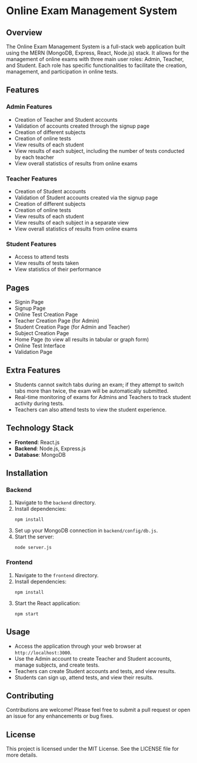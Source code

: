 # Online Exam Management System

## Overview
The Online Exam Management System is a full-stack web application built using the MERN (MongoDB, Express, React, Node.js) stack. It allows for the management of online exams with three main user roles: Admin, Teacher, and Student. Each role has specific functionalities to facilitate the creation, management, and participation in online tests.

## Features

### Admin Features
- Creation of Teacher and Student accounts
- Validation of accounts created through the signup page
- Creation of different subjects
- Creation of online tests
- View results of each student
- View results of each subject, including the number of tests conducted by each teacher
- View overall statistics of results from online exams

### Teacher Features
- Creation of Student accounts
- Validation of Student accounts created via the signup page
- Creation of different subjects
- Creation of online tests
- View results of each student
- View results of each subject in a separate view
- View overall statistics of results from online exams

### Student Features
- Access to attend tests
- View results of tests taken
- View statistics of their performance

## Pages
- Signin Page
- Signup Page
- Online Test Creation Page
- Teacher Creation Page (for Admin)
- Student Creation Page (for Admin and Teacher)
- Subject Creation Page
- Home Page (to view all results in tabular or graph form)
- Online Test Interface
- Validation Page

## Extra Features
- Students cannot switch tabs during an exam; if they attempt to switch tabs more than twice, the exam will be automatically submitted.
- Real-time monitoring of exams for Admins and Teachers to track student activity during tests.
- Teachers can also attend tests to view the student experience.

## Technology Stack
- **Frontend**: React.js
- **Backend**: Node.js, Express.js
- **Database**: MongoDB

## Installation

### Backend
1. Navigate to the `backend` directory.
2. Install dependencies:
   ```
   npm install
   ```
3. Set up your MongoDB connection in `backend/config/db.js`.
4. Start the server:
   ```
   node server.js
   ```

### Frontend
1. Navigate to the `frontend` directory.
2. Install dependencies:
   ```
   npm install
   ```
3. Start the React application:
   ```
   npm start
   ```

## Usage
- Access the application through your web browser at `http://localhost:3000`.
- Use the Admin account to create Teacher and Student accounts, manage subjects, and create tests.
- Teachers can create Student accounts and tests, and view results.
- Students can sign up, attend tests, and view their results.

## Contributing
Contributions are welcome! Please feel free to submit a pull request or open an issue for any enhancements or bug fixes.

## License
This project is licensed under the MIT License. See the LICENSE file for more details.
